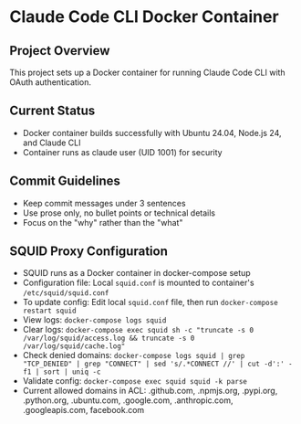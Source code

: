 # Claude Code CLI Docker Container

## Project Overview
This project sets up a Docker container for running Claude Code CLI with OAuth authentication.

## Current Status
- Docker container builds successfully with Ubuntu 24.04, Node.js 24, and Claude CLI
- Container runs as claude user (UID 1001) for security

## Commit Guidelines
- Keep commit messages under 3 sentences
- Use prose only, no bullet points or technical details
- Focus on the "why" rather than the "what"

## SQUID Proxy Configuration
- SQUID runs as a Docker container in docker-compose setup
- Configuration file: Local `squid.conf` is mounted to container's `/etc/squid/squid.conf`
- To update config: Edit local `squid.conf` file, then run `docker-compose restart squid`
- View logs: `docker-compose logs squid`
- Clear logs: `docker-compose exec squid sh -c "truncate -s 0 /var/log/squid/access.log && truncate -s 0 /var/log/squid/cache.log"`
- Check denied domains: `docker-compose logs squid | grep "TCP_DENIED" | grep "CONNECT" | sed 's/.*CONNECT //' | cut -d':' -f1 | sort | uniq -c`
- Validate config: `docker-compose exec squid squid -k parse`
- Current allowed domains in ACL: .github.com, .npmjs.org, .pypi.org, .python.org, .ubuntu.com, .google.com, .anthropic.com, .googleapis.com, facebook.com